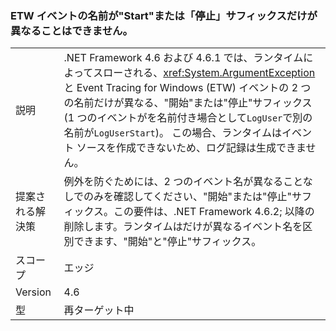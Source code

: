 ### <a name="etw-event-names-cannot-differ-only-by-a-start-or-stop-suffix"></a>ETW イベントの名前が"Start"または「停止」サフィックスだけが異なることはできません。

|   |   |
|---|---|
|説明|.NET Framework 4.6 および 4.6.1 では、ランタイムによってスローされる、<xref:System.ArgumentException>と Event Tracing for Windows (ETW) イベントの 2 つの名前だけが異なる、&quot;開始&quot;または&quot;停止&quot;サフィックス (1 つのイベントがを名前付き場合として<code>LogUser</code>で別の名前が<code>LogUserStart</code>)。 この場合、ランタイムはイベント ソースを作成できないため、ログ記録は生成できません。|
|提案される解決策|例外を防ぐためには、2 つのイベント名が異なることなしでのみを確認してください、&quot;開始&quot;または&quot;停止&quot;サフィックス。この要件は、.NET Framework 4.6.2; 以降の削除します。ランタイムはだけが異なるイベント名を区別できます、&quot;開始&quot;と&quot;停止&quot;サフィックス。|
|スコープ|エッジ|
|Version|4.6|
|型|再ターゲット中|

